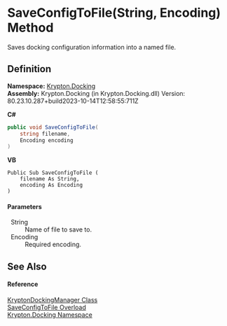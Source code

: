# SaveConfigToFile(String, Encoding) Method


Saves docking configuration information into a named file.



## Definition
**Namespace:** <a href="98399376-cf41-9454-4b4d-4fab2ca20bc7.md">Krypton.Docking</a>  
**Assembly:** Krypton.Docking (in Krypton.Docking.dll) Version: 80.23.10.287+build2023-10-14T12:58:55:711Z

**C#**
``` C#
public void SaveConfigToFile(
	string filename,
	Encoding encoding
)
```
**VB**
``` VB
Public Sub SaveConfigToFile ( 
	filename As String,
	encoding As Encoding
)
```



#### Parameters
<dl><dt>  String</dt><dd>Name of file to save to.</dd><dt>  Encoding</dt><dd>Required encoding.</dd></dl>

## See Also


#### Reference
<a href="6c9c237d-95cb-a4ce-72c6-cd7684d3287e.md">KryptonDockingManager Class</a>  
<a href="3c18a55d-57b4-52f5-383f-dab588a83280.md">SaveConfigToFile Overload</a>  
<a href="98399376-cf41-9454-4b4d-4fab2ca20bc7.md">Krypton.Docking Namespace</a>  
